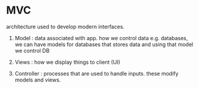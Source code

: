 # MVC
architecture used to develop modern interfaces.

1. Model : data associated with app.
    how we control data
    e.g. databases, we can have models for databases that stores data
        and using that model we control DB 

2. Views : how we display things to client (UI)

3. Controller : 
    processes that are used to handle inputs.
    these modify models and views.

